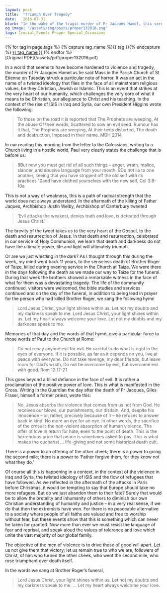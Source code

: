 ```yaml
---
layout: post
title:  "Triumph Over Tragedy"
date:   2016-07-31
blurb: "In the wake of the tragic murder of Fr Jacques Hamel, this sermon explores the Christian response to violence and tragedy. It emphasizes the power of love and forgiveness, the strength in turning the other cheek, and the ultimate triumph of light over darkness. The sermon encourages Christians to resist fear and reprisal, and to uphold values of tolerance and love."
og_image: "/assets/img/posts/proper132016.png"
tags: Crucial_Events Proper Special_Occasions
---    
```

<div class="tag-pills">
  {% for tag in page.tags %}
    {% capture tag_name %}{{ tag }}{% endcapture %}
    <a href="{{ site.baseurl }}/tag/{{ tag_name | slugify }}" class="tag-pill">{{ tag_name }}</a>
  {% endfor %}
</div>
[Original PDF](/assets/pdf/proper132016.pdf)

In a world that seems to have become hardened to violence and tragedy, the murder of Fr Jacques Hamel as he said Mass in the Parish Church of St Etienne on Tuesday struck a particular note of horror. It was an act in the name of a twisted ideology that flies in the face of all mainstream religious values, be they Christian, Jewish or Islamic. This is an event that strikes at the very heart of our humanity, which challenges the very core of what it means to be Christian, our allegiance to Christ and his teaching. In the context of the rise of ISIS in Iraq and Syria, our own President Higgins wrote the following:

> To those on the road it is reported that
The Prophets are weeping,
At the abuse
Of their words,
Scattered to sow an evil seed.
Rumour has it that,
The Prophets are weeping,
At their texts distorted,
The death and destruction,
Imposed in their name.
MDH 2014

In our reading this morning from the letter to the Colossians, writing to a Church living in a hostile world, Paul very clearly states the challenge that is before us:

> 8But now you must get rid of all such things – anger, wrath, malice, slander, and abusive language from your mouth. 9Do not lie to one another, seeing that you have stripped off the old self with its practices 10and have clothed yourselves with the new self, Col 3:8-10a

This is not a way of weakness, this is a path of radical strength that the world does not always understand. In the aftermath of the killing of Father Jaques, Archbishop Justin Welby, Archbishop of Canterbury tweeted

> ‘Evil attacks the weakest, denies truth and love, is defeated through Jesus Christ.’

The brevity of the tweet takes us to the very heart of the Gospel, to the death and resurrection of Jesus. In that death and resurrection, celebrated in our service of Holy Communion, we learn that death and darkness do not have the ultimate power, life and light will ultimately triumph.

Or are we just whistling in the dark? As I thought through this during the week, my mind went back 11 years, to the senseless death of Brother Roger of Taize, killed during evening service in the Church at Taize. We were there in the days following the death as we made our way to Taize for the funeral. During that week the brothers showed a remarkable witness in the face of what for them was a devastating tragedy. The life of the community continued, visitors were welcomed, the bible studies and services continued and on the day of the funeral, in addition to being lead in prayer for the person who had killed Brother Roger, we sang the following hymn

> Lord Jesus Christ,
your light shines within us.
Let not my doubts and my darkness speak to me.
Lord Jesus Christ,
your light shines within us.
Let my heart always welcome your love.
Let not my doubts and my darkness speak to me.

Memories of that day and the words of that hymn, give a particular force to those words of Paul to the Church at Rome:

> Do not repay anyone evil for evil. Be careful to do what is right in the eyes of everyone. If it is possible, as far as it depends on you, live at peace with everyone. Do not take revenge, my dear friends, but leave room for God’s wrath,
Do not be overcome by evil, but overcome evil with good.
Rom 12:17-21

This goes beyond a blind defiance in the face of evil. It is rather a proclamation of the positive power of love. This is what is manifested in the Cross. Writing in the Guardian the day after the death of Fr Jacques, Giles Fraser, himself a former priest, wrote this:

> No, Jesus absorbs the violence that comes from us not from God.
He receives our blows, our punishments, our disdain. And, despite his innocence – or, rather, precisely because of it – he refuses to answer back in kind. No more an eye for an eye.
In other words, the sacrifice of the cross is the non-violent absorption of human violence. The offer of love in return for hate, even to the point of death. This is the horrendous price that peace is sometimes asked to pay. This is what makes the eucharist … life-giving and not some historical death cult.

There is a power to an offering of the other cheek; there is a power to going the second mile; there is a power to ‘Father forgive them, for they know not what they do.’

Of course all this is happening in a context, in the context of the violence in Iraq and Syria, the twisted ideology of ISIS and the flow of refugees that have followed. As we reflected in the aftermath of the attacks in Paris before Christmas, it would be tempting to say that Europe should take no more refugees. But do we just abandon them to their fate? Surely that would be to allow the brutality and inhumanity of others to diminish our own Christian understanding of humanity and justice – in a very real sense, if we do that then the extremists have won. For there is no peaceable alternative to a society where people of all faiths are valued and free to worship without fear, but these events show that this is something which can never be taken for granted. Now more than ever we must resist the language of fear and reprisal, and speak aloud the values of tolerance and love which unite the vast majority of our global family.

The objective of the men of violence is to drive those of good will apart. Let us not give them that victory; let us remain true to who we are, followers of Christ, of him who turned the other cheek, who went the second mile, who rose triumphant over death itself.

In the words we sang at Brother Roger’s funeral,

> Lord Jesus Christ,
your light shines within us.
Let not my doubts and my darkness speak to me.
…
Let my heart always welcome your love.
